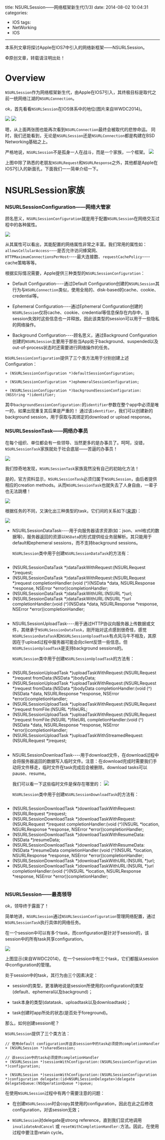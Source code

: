 title: NSURLSession——网络框架新生代(1/3)
date: 2014-08-02 10:04:31
categories:
- IOS
tags:
- NetWorking
- IOS
---
本系列文章将探讨Apple在IOS7中引入的网络新框架——NSURLSession。
<!--more-->
©原创文章，转载请注明出处！

# Overview

`NSURLSession`作为网络框架新生代，由Apple在IOS7引入，其终极目标是取代之前一统网络江湖的`NSURLConnection`。

ok，首先看看`NSURLSession`在IOS体系中的地位(图片来自WWDC2014)。

![](/img/nsurlconnection.png)  ![](/img/nsurlsession.png)

嗯，从上面两张图也能再次看到`NSURLConnection`最终会被取代的悲惨命运。
同时，我们还能看到，无论是`NSURLSession`还是`NSURLConnection`都是构建在BSD Networking基础之上。

严格地说，`NSURLSession`不是孤身一人在战斗，而是一个家族，一个框架。
![](/img/nsurlsessionclassdigram.png)

上图中除了熟悉的老朋友`NSURLRequest`和`NSURLResponse`之外，其他都是Apple在IOS7引入的新面孔，下面我们一一简单介绍一下。

# NSURLSession家族

### NSURLSessionConfiguration——网络大管家

顾名思义，`NSURLSessionConfiguration`就是用于配置`NSURLSession`在网络交互过程中的各种属性。

![](/img/NSURLSessionConfiguration.png)

从其属性可以看出，其能配置的网络属性非常之丰富。我们常用的属性如：`allowsCellularAccess`----是否允许访问蜂窝网、`HTTPMaximumConnectionsPerHost`----最大连接数、`requestCachePolicy`----cache策略等等。

根据实际情况需要，Apple提供三种类型的`NSURLSessionConfiguration`：

+ Default Configuration----通过Default Configuration创建的`NSURLSession`其行为与`NSURLConnection`类似，使用全局的、disk-based的cache、cookie、credential等。

+ Ephemeral Configuration----通过Ephemeral Configuration创建的`NSURLSession`仅将cache、cookie、credential等信息保存在内存中，当session失效时这些信息也一并释放。因此该类型的session可以用于一些隐私的网络操作。

+ Background Configuration----顾名思义，通过Background Configuration创建的`NSURLSession`主要用于那些当App处于background、suspended以及out-of-process状态时还需要进行网络操作的任务。

`NSURLSessionConfiguration`提供了三个类方法用于分别创建上述Configuration：

   `+ (NSURLSessionConfiguration *)defaultSessionConfiguration;`
	
   `+ (NSURLSessionConfiguration *)ephemeralSessionConfiguration;`
	
   `+ (NSURLSessionConfiguration *)backgroundSessionConfiguration:(NSString *)identifier;`
	
其中`backgroundSessionConfiguration:`的`identifier`参数在整个app中必须是唯一的，如果出现重复其后果是严重的！
通过该`identifier`，我们可以创建新的background session，用于获取与其绑定的download or upload response。


### NSURLSessionTask——网络办事员

在每个组织、单位都会有一些领导、当然更多的是办事员了。呵呵，没错，`NSURLSessionTask`家族就处于社会底层——苦逼的办事员！

![](/img/NSURLSessionTaskMethod.png)

我们惊奇地发现，`NSURLSessionTask`家族竟然没有自己的初始化方法！

是的，官方资料显示，`NSURLSessionTask`必须归属于`NSURLSession`，由后者提供相应的creation methods。从而`NSURLSessionTask`也就失去了人身自由，一辈子也无法跳槽！

![](/img/AppCrashed.jpg)

根据任务的不同，又演化出三种类型的task，它们间的关系如下([来源](http://www.raywenderlich.com/51127/nsurlsession-tutorial))：

![](/img/nsurlsessiontask.png)

+ NSURLSessionDataTask----用于向服务器请求资源(如：json、xml格式的数据等)，服务器返回的资源以`NSData`的形式提供给业务层解析。其只能用于default和ephemeral sessions，而不支持background sessions。

	`NSURLSession`类中用于创建`NSURLSessionDataTask`的方法有：
	```
- (NSURLSessionDataTask *)dataTaskWithRequest:(NSURLRequest *)request;
- (NSURLSessionDataTask *)dataTaskWithRequest:(NSURLRequest *)request completionHandler:(void (^)(NSData *data, NSURLResponse *response, NSError *error))completionHandler;
- (NSURLSessionDataTask *)dataTaskWithURL:(NSURL *)url;
- (NSURLSessionDataTask *)dataTaskWithURL:(NSURL *)url completionHandler:(void (^)(NSData *data, NSURLResponse *response, NSError *error))completionHandler;
	```
+ NSURLSessionUploadTask----用于通过HTTP协议向服务器上传数据或文件，其继承于`NSURLSessionDataTask`，刚开始对这点感到很奇怪，感觉`NSURLSessionDataTask`和`NSURLSessionUploadTask`有点风马牛不相及，其原因在于upload过程中服务器可能会向client反馈一些信息。但`NSURLSessionUploadTask`是支持background sessions的。

	`NSURLSession`类中用于创建`NSURLSessionUploadTask`的方法有：
	```
- (NSURLSessionUploadTask *)uploadTaskWithRequest:(NSURLRequest *)request fromData:(NSData *)bodyData;
- (NSURLSessionUploadTask *)uploadTaskWithRequest:(NSURLRequest *)request fromData:(NSData *)bodyData completionHandler:(void (^)(NSData *data, NSURLResponse *response, NSError *error))completionHandler;
- (NSURLSessionUploadTask *)uploadTaskWithRequest:(NSURLRequest *)request fromFile:(NSURL *)fileURL;
- (NSURLSessionUploadTask *)uploadTaskWithRequest:(NSURLRequest *)request fromFile:(NSURL *)fileURL completionHandler:(void (^)(NSData *data, NSURLResponse *response, NSError *error))completionHandler;
- (NSURLSessionUploadTask *)uploadTaskWithStreamedRequest:(NSURLRequest *)request;
	```
	
+ NSURLSessionDownloadTask----用于download文件，在download过程中会将服务器返回的数据写入临时文件。注意：在download完成时需要我们手动将文件移走，临时文件在task完成后会被删除。download tasks可以pause、resume。

	我们可以看一下这些临时文件是保存在哪里的：
	![](/img/nsurlsessiondownloadpath.png)

	`NSURLSession`类中用于创建`NSURLSessionDownloadTask`的方法有：
	```
- (NSURLSessionDownloadTask *)downloadTaskWithRequest:(NSURLRequest *)request;
- (NSURLSessionDownloadTask *)downloadTaskWithRequest:(NSURLRequest *)request completionHandler:(void (^)(NSURL *location, NSURLResponse *response, NSError *error))completionHandler;
- (NSURLSessionDownloadTask *)downloadTaskWithResumeData:(NSData *)resumeData;
- (NSURLSessionDownloadTask *)downloadTaskWithResumeData:(NSData *)resumeData completionHandler:(void (^)(NSURL *location, NSURLResponse *response, NSError *error))completionHandler;
- (NSURLSessionDownloadTask *)downloadTaskWithURL:(NSURL *)url;
- (NSURLSessionDownloadTask *)downloadTaskWithURL:(NSURL *)url completionHandler:(void (^)(NSURL *location, NSURLResponse *response, NSError *error))completionHandler;
	```
	
### NSURLSession——最高领导

ok，领导终于露面了！

简单地讲，`NSURLSession`通过`NSURLSessionConfiguration`管理网络配置，通过`NSURLSessionTask`执行具体的网络任务。

在一个session中可以有多个task，而configuration是针对于session的，该session中的所有task共享configuration。

![](/img/sessiontaskconfigure.png)

上图显示(来自WWDC2014)，在一个session中有三个task，它们都服从session中configuration的管理。

处于session中的task，其行为由三个因素决定：

+ session的类型，更准确地说是session所使用的configuration的类型(default、ephemeral以及background)；

+ task本身的类型(datatask、uploadtask以及downloadtask)；

+ task创建时app所处的状态(是否处于foreground)。

那么，如何创建session呢？

`NSURLSession`提供了三个类方法：

```
// 使用default configuration并且该session中的task必须提供completionHandler
+ (NSURLSession *)sharedSession;

// 该session中的task必须提供completionHandler
+ (NSURLSession *)sessionWithConfiguration:(NSURLSessionConfiguration *)configuration;

+ (NSURLSession *)sessionWithConfiguration:(NSURLSessionConfiguration *)configuration delegate:(id<NSURLSessionDelegate>)delegate delegateQueue:(NSOperationQueue *)queue;

```

在使用`NSURLSession`过程中有两个需要注意的问题：

+ 在创建`NSURLSession`时会copy其使用的configuration，因此在此之后修改configuration，对该session无效；

+ `NSURLSession`对delegate是strong reference，直到我们显式地调用 `invalidateAndCancel` 或 `resetWithCompletionHandler:`方法。因此，在使用过程中要注意retain cycle。